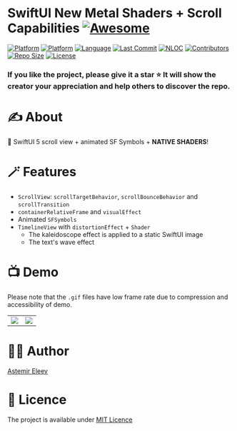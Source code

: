 # SwiftUI New Metal Shaders + Scroll Capabilities [![Awesome](https://cdn.rawgit.com/sindresorhus/awesome/d7305f38d29fed78fa85652e3a63e154dd8e8829/media/badge.svg)](https://github.com/sindresorhus/awesome)

[![Platform](https://img.shields.io/badge/platform-iOS_17-yellow.svg)]()
[![Platform](https://img.shields.io/badge/platform-iPadOS_17-darkyellow.svg)]()
[![Language](https://img.shields.io/badge/language-Swift_5.9-orange.svg)]()
[![Last Commit](https://img.shields.io/github/last-commit/jvirus/swiftui-new-metal-shaders)]()
[![NLOC](https://img.shields.io/tokei/lines/github/jvirus/swiftui-new-metal-shaders)]()
[![Contributors](https://img.shields.io/github/contributors/jvirus/swiftui-new-metal-shaders)]()
[![Repo Size](https://img.shields.io/github/repo-size/jvirus/swiftui-new-metal-shaders)]()
[![License](https://img.shields.io/badge/license-MIT-blue.svg)]()

<!-- ![](cover.png) -->

### If you like the project, please give it a star ⭐ It will show the creator your appreciation and help others to discover the repo.

# ✍️ About
🔮 SwiftUI 5 scroll view + animated SF Symbols + **NATIVE SHADERS**!

# 🪄 Features
- `ScrollView`: `scrollTargetBehavior`, `scrollBounceBehavior` and `scrollTransition`
- `containerRelativeFrame` and `visualEffect`
- Animated `SFSymbols`
- `TimelineView` with `distortionEffect` + `Shader`
  - The kaleidoscope effect is applied to a static SwiftUI image
  - The text's wave effect

# 📺 Demo
Please note that the `.gif` files have low frame rate due to compression and accessibility of demo.

|  |  |  
:-------------------------:|:-------------------------:
![](1.gif) | ![](2.gif)

# 👨‍💻 Author 
[Astemir Eleev](https://github.com/jVirus)

# 🔖 Licence 
The project is available under [MIT Licence](https://github.com/eleev/swiftui-new-metal-shaders/blob/master/LICENSE)
